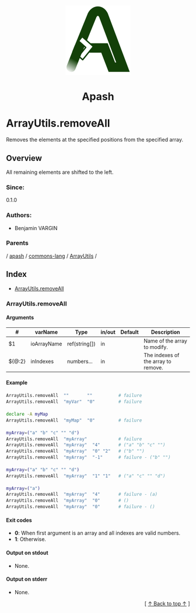 
<div align='center' id='apash-top'>
  <a href='https://github.com/hastec-fr/apash'>
    <img alt='apash-logo' src='../../../../../../assets/apash-logo.svg'/>
  </a>

  # Apash
</div>

# ArrayUtils.removeAll

Removes the elements at the specified positions from the specified array.

## Overview

All remaining elements are shifted to the left.

### Since:
0.1.0

### Authors:
* Benjamin VARGIN

### Parents
<!-- apash.parentBegin -->
[](../../../../.md) / [apash](../../../apash.md) / [commons-lang](../../commons-lang.md) / [ArrayUtils](../ArrayUtils.md) / 
<!-- apash.parentEnd -->

## Index

* [ArrayUtils.removeAll](#arrayutilsremoveall)

### ArrayUtils.removeAll

#### Arguments
| #      | varName        | Type          | in/out   | Default    | Description                          |
|--------|----------------|---------------|----------|------------|--------------------------------------|
| $1     | ioArrayName    | ref(string[]) | in       |            |  Name of the array to modify.        |
| ${@:2} | inIndexes      | numbers...    | in       |            |  The indexes of the array to remove. |

#### Example
```bash
ArrayUtils.removeAll  ""       ""          # failure
ArrayUtils.removeAll  "myVar"  "0"         # failure

declare -A myMap
ArrayUtils.removeAll  "myMap"  "0"         # failure

myArray=("a" "b" "c" "" "d")
ArrayUtils.removeAll  "myArray"            # failure
ArrayUtils.removeAll  "myArray"  "4"       # ("a" "b" "c" "")
ArrayUtils.removeAll  "myArray"  "0" "2"   # ("b" "")
ArrayUtils.removeAll  "myArray"  "-1"      # failure - ("b" "")

myArray=("a" "b" "c" "" "d")
ArrayUtils.removeAll  "myArray"  "1" "1"   # ("a" "c" "" "d")

myArray=("a")
ArrayUtils.removeAll  "myArray"  "4"       # failure - (a)
ArrayUtils.removeAll  "myArray"  "0"       # ()
ArrayUtils.removeAll  "myArray"  "0"       # failure - ()
```

#### Exit codes

* **0**: When first argument is an array and all indexes are valid numbers.
* **1**: Otherwise.

#### Output on stdout

* None.

#### Output on stderr

* None.


  <div align='right'>[ <a href='#apash-top'>↑ Back to top ↑</a> ]</div>

